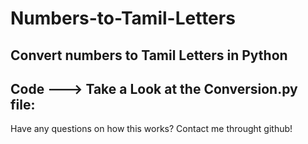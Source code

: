 # Numbers-to-Tamil-Letters
## Convert numbers to Tamil Letters in Python

## Code ---> Take a Look at the Conversion.py file:

Have any questions on how this works? Contact me throught github!


